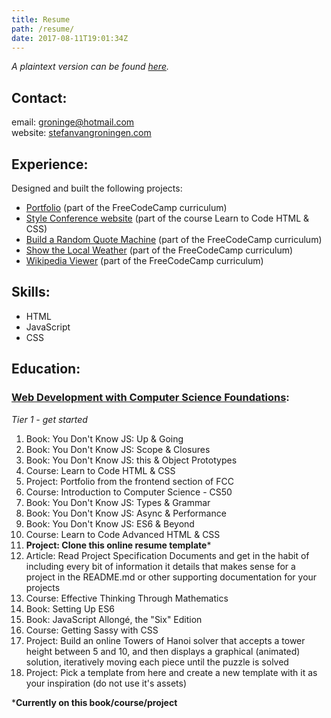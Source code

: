 ```yaml
---
title: Resume
path: /resume/
date: 2017-08-11T19:01:34Z
---
```


*A plaintext version can be found [here](/resume/resume_stefanvangroningen_v1.txt).*

## Contact:

email: groninge@hotmail.com  
website: [stefanvangroningen.com](https://www.stefanvangroningen.com)


## Experience:

Designed and built the following projects:

* [Portfolio](https://www.stefanvangroningen.com/work) (part of the FreeCodeCamp curriculum)
* [Style Conference website](https://groninge01.github.io/styles-conference/) (part of the course Learn to Code HTML & CSS)
* [Build a Random Quote Machine](http://simple-picture.surge.sh) (part of the FreeCodeCamp curriculum)
* [Show the Local Weather](http://ill-fated-circle.surge.sh) (part of the FreeCodeCamp curriculum)
* [Wikipedia Viewer](http://low-hate.surge.sh) (part of the FreeCodeCamp curriculum)


## Skills:

* HTML
* JavaScript
* CSS


## Education:

### [Web Development with Computer Science Foundations](https://github.com/P1xt/p1xt-guides/blob/master/wd-cs.md#web-development-with-computer-science-foundations---comprehensive):

*Tier 1 - get started*

1. Book: You Don't Know JS: Up & Going
1. Book: You Don't Know JS: Scope & Closures
1. Book: You Don't Know JS: this & Object Prototypes
1. Course: Learn to Code HTML & CSS
1. Project: Portfolio from the frontend section of FCC
1. Course: Introduction to Computer Science - CS50
1. Book: You Don't Know JS: Types & Grammar
1. Book: You Don't Know JS: Async & Performance
1. Book: You Don't Know JS: ES6 & Beyond
1. Course: Learn to Code Advanced HTML & CSS
1. **Project: Clone this online resume template***
1. Article: Read Project Specification Documents and get in the habit of including every bit of information it details that makes sense for a project in the README.md or other supporting documentation for your projects
1. Course: Effective Thinking Through Mathematics
1. Book: Setting Up ES6
1. Book: JavaScript Allongé, the "Six" Edition
1. Course: Getting Sassy with CSS
1. Project: Build an online Towers of Hanoi solver that accepts a tower height between 5 and 10, and then displays a graphical (animated) solution, iteratively moving each piece until the puzzle is solved
1. Project: Pick a template from here and create a new template with it as your inspiration (do not use it's assets)

***Currently on this book/course/project**
